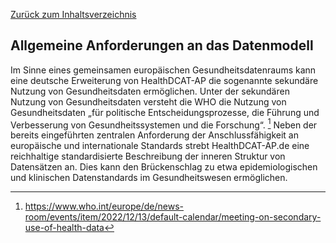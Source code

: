 [Zurück zum Inhaltsverzeichnis](https://healthdcat-ap-de.github.io/healthdcat-ap.de/report_stage_1.html)
## Allgemeine Anforderungen an das Datenmodell
Im Sinne eines gemeinsamen europäischen Gesundheitsdatenraums kann eine deutsche Erweiterung von HealthDCAT-AP die sogenannte sekundäre Nutzung von Gesundheitsdaten ermöglichen. Unter der sekundären Nutzung von Gesundheitsdaten versteht die WHO die Nutzung von Gesundheitsdaten „für politische Entscheidungsprozesse, die Führung und Verbesserung von Gesundheitssystemen und die Forschung“. [^47]
Neben der bereits eingeführten zentralen Anforderung der Anschlussfähigkeit an europäische und internationale Standards strebt HealthDCAT-AP.de eine reichhaltige standardisierte Beschreibung der inneren Struktur von Datensätzen an. Dies kann den Brückenschlag zu etwa epidemiologischen und klinischen Datenstandards im Gesundheitswesen ermöglichen.

[^47]: https://www.who.int/europe/de/news-room/events/item/2022/12/13/default-calendar/meeting-on-secondary-use-of-health-data